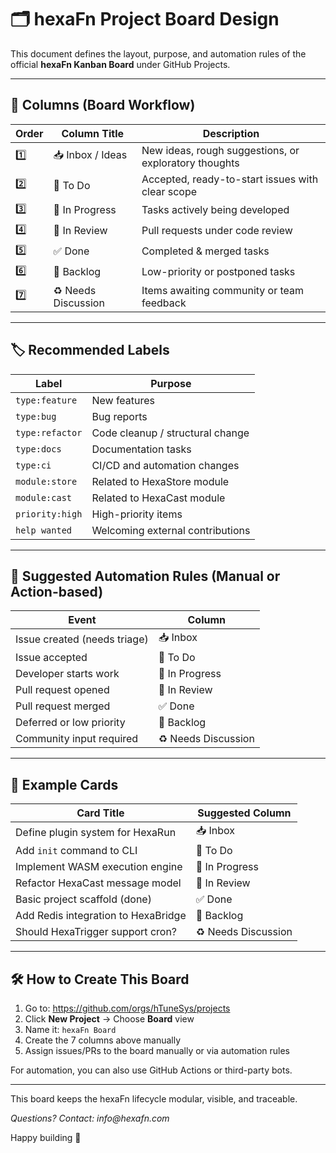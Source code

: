 <!--
SPDX-FileCopyrightText: 2025 Hüsamettin Arabacı
SPDX-License-Identifier: MIT
-->

# 🗂️ hexaFn Project Board Design

This document defines the layout, purpose, and automation rules of the official **hexaFn Kanban Board** under GitHub Projects.

---

## 📌 Columns (Board Workflow)

| Order | Column Title         | Description                                                  |
|-------|----------------------|--------------------------------------------------------------|
| 1️⃣   | 📥 Inbox / Ideas     | New ideas, rough suggestions, or exploratory thoughts       |
| 2️⃣   | 📝 To Do             | Accepted, ready-to-start issues with clear scope            |
| 3️⃣   | 🚧 In Progress       | Tasks actively being developed                              |
| 4️⃣   | 🔎 In Review         | Pull requests under code review                             |
| 5️⃣   | ✅ Done              | Completed & merged tasks                                    |
| 6️⃣   | 🧊 Backlog           | Low-priority or postponed tasks                             |
| 7️⃣   | ♻️ Needs Discussion  | Items awaiting community or team feedback                   |

---

## 🏷️ Recommended Labels

| Label              | Purpose                         |
|--------------------|----------------------------------|
| `type:feature`     | New features                    |
| `type:bug`         | Bug reports                     |
| `type:refactor`    | Code cleanup / structural change|
| `type:docs`        | Documentation tasks             |
| `type:ci`          | CI/CD and automation changes    |
| `module:store`     | Related to HexaStore module     |
| `module:cast`      | Related to HexaCast module      |
| `priority:high`    | High-priority items             |
| `help wanted`      | Welcoming external contributions|

---

## 🔄 Suggested Automation Rules (Manual or Action-based)

| Event                          | Column              |
|--------------------------------|---------------------|
| Issue created (needs triage)  | 📥 Inbox            |
| Issue accepted                | 📝 To Do            |
| Developer starts work         | 🚧 In Progress      |
| Pull request opened           | 🔎 In Review        |
| Pull request merged           | ✅ Done             |
| Deferred or low priority      | 🧊 Backlog          |
| Community input required      | ♻️ Needs Discussion |

---

## 🧪 Example Cards

| Card Title                            | Suggested Column      |
|--------------------------------------|------------------------|
| Define plugin system for HexaRun     | 📥 Inbox               |
| Add `init` command to CLI            | 📝 To Do               |
| Implement WASM execution engine      | 🚧 In Progress         |
| Refactor HexaCast message model      | 🔎 In Review           |
| Basic project scaffold (done)        | ✅ Done                |
| Add Redis integration to HexaBridge  | 🧊 Backlog             |
| Should HexaTrigger support cron?     | ♻️ Needs Discussion    |

---

## 🛠 How to Create This Board

1. Go to: https://github.com/orgs/hTuneSys/projects
2. Click **New Project** → Choose **Board** view
3. Name it: `hexaFn Board`
4. Create the 7 columns above manually
5. Assign issues/PRs to the board manually or via automation rules

For automation, you can also use GitHub Actions or third-party bots.

---

This board keeps the hexaFn lifecycle modular, visible, and traceable.

_Questions? Contact: info@hexafn.com_

Happy building 🚀
